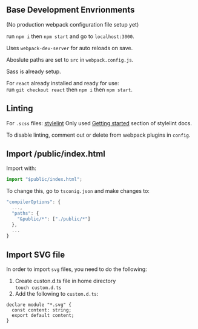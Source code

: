 ## Base Development Envrionments

(No production webpack configuration file setup yet)

run `npm i` then `npm start` and go to `localhost:3000`.

Uses `webpack-dev-server` for auto reloads on save.

Aboslute paths are set to `src` in `webpack.config.js`.

Sass is already setup.

For `react` already installed and ready for use:<br />
run `git checkout react` then `npm i` then `npm start`.

## Linting

For `.scss` files:
[stylelint](https://stylelint.io/)
Only used [Getting started](https://stylelint.io/user-guide/get-started) 
section of stylelint docs.

To disable linting, comment out or delete from webpack 
plugins in `config`.


## Import /public/index.html

Import with:

```typescript
import "$public/index.html";
```

To change this, go to `tsconig.json` and make changes to:

```javascript
"compilerOptions": {
  ...,
  "paths": {
    "&public/*": ["./public/*"]
  },
  ...
}
```

## Import SVG file

In order to import `svg` files, you need to do the following:

1. Create custon.d.ts file in home directory<br />
   `touch custom.d.ts`
2. Add the following to `custom.d.ts`:

```
declare module "*.svg" {
  const content: string;
  export default content;
}
```
